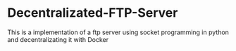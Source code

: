# Decentralizated-FTP-Server
 This is a implementation of a ftp server using socket programming in python and decentralizating it with Docker
